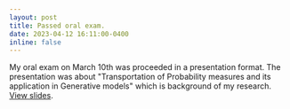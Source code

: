 ```yaml
---
layout: post
title: Passed oral exam.
date: 2023-04-12 16:11:00-0400
inline: false
---
```


My oral exam on March 10th was proceeded in a presentation format. The presentation was about "Transportation of Probability measures and its application in Generative models" which is background of my research. [View slides](../assets/pdf/oral_exam_presentation.pdf).
